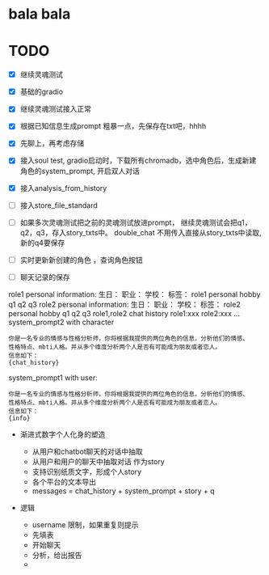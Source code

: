 # bala bala 

# TODO
- [x] 继续灵魂测试
- [x] 基础的gradio
- [x] 继续灵魂测试接入正常
- [x] 根据已知信息生成prompt
      粗暴一点，先保存在txt吧，hhhh
- [x] 先聊上，再考虑存储
- [x] 接入soul test, gradio启动时，下载所有chromadb，选中角色后，生成新建角色的system_prompt, 开启双人对话
- [x] 接入analysis_from_history
- [ ] 接入store_file_standard
- [ ] 如果多次灵魂测试把之前的灵魂测试放进prompt，
      继续灵魂测试会把q1，q2，q3，存入story_txts中。
      double_chat 不用传入直接从story_txts中读取, 新的q4要保存
- [ ] 实时更新新创建的角色 ，查询角色按钮
- [ ] 聊天记录的保存


role1 personal information:
  生日：
  职业：
  学校：
  标签： 
role1 personal hobby 
  q1 
  q2
  q3 
role2 personal information:
  生日：
  职业：
  学校： 
  标签：
role2 personal hobby 
  q1 
  q2 
  q3
role1,role2 chat history
  role1:xxx
  role2:xxx
  ...
system_prompt2 with character
  ```
  你是一名专业的情感与性格分析师，你将根据我提供的两位角色的信息，分析他们的情感、
  性格特点、mbti人格。并从多个维度分析两个人是否有可能成为朋友或者恋人。
  信息如下：
  {chat_history}
  ```
  system_prompt1 with user:
  ```
  你是一名专业的情感与性格分析师，你将根据我提供的两位角色的信息，分析他们的情感、
  性格特点、mbti人格。并从多个维度分析两个人是否有可能成为朋友或者恋人。
  信息如下：
  {info}
  ```
  
- 渐进式数字个人化身的塑造
  - 从用户和chatbot聊天的对话中抽取
  - 从用户和用户的聊天中抽取对话 作为story
  - 支持识别纸质文字，形成个人story
  - 各个平台的文本导出
  - messages = chat_history + system_prompt + story + q

- 逻辑
  - username 限制，如果重复则提示
  - 先填表
  - 开始聊天
  - 分析，给出报告
  - 